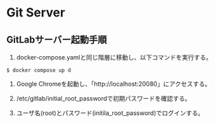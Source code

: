 # Git Server

## GitLabサーバー起動手順

1. docker-compose.yamlと同じ階層に移動し、以下コマンドを実行する。

  ```shell
  $ docker compose up d
  ```

1. Google Chromeを起動し、「http://localhost:20080」にアクセスする。  

1. /etc/gitlab/initial_root_passwordで初期パスワードを確認する。  

1. ユーザ名(root)とパスワード(initila_root_password)でログインする。  
